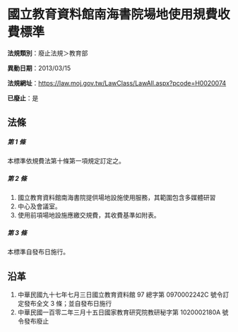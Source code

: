 # 國立教育資料館南海書院場地使用規費收費標準

**法規類別**：廢止法規＞教育部

**異動日期**：2013/03/15  

**法規網址**：https://law.moj.gov.tw/LawClass/LawAll.aspx?pcode=H0020074

**已廢止**：是



## 法條
##### 第 1 條
本標準依規費法第十條第一項規定訂定之。

##### 第 2 條
1. 國立教育資料館南海書院提供場地設施使用服務，其範圍包含多媒體研習
1. 中心及會議室。
1. 使用前項場地設施應繳交規費，其收費基準如附表。

##### 第 3 條
本標準自發布日施行。

## 沿革
1. 中華民國九十七年七月三日國立教育資料館 97 總字第 0970002242C  號令訂定發布全文 3  條；並自發布日施行
1. 中華民國一百零二年三月十五日國家教育研究院教研秘字第 1020002180A  號令發布廢止
